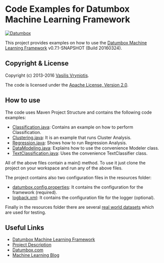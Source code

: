 Code Examples for Datumbox Machine Learning Framework
=====================================================

[![Datumbox](http://www.datumbox.com/img/logo.png)](http://www.datumbox.com/)

This project provides examples on how to use the [Datumbox Machine Learning Framework](https://github.com/datumbox/datumbox-framework) v0.7.1-SNAPSHOT (Build 20160324).

Copyright & License
-------------------

Copyright (c) 2013-2016 [Vasilis Vryniotis](http://blog.datumbox.com/author/bbriniotis/). 

The code is licensed under the [Apache License, Version 2.0](./LICENSE).

How to use
----------

The code uses Maven Project Structure and contains the following code examples:

- [Classification.java](./src/main/java/com/datumbox/examples/Classification.java): Contains an example on how to perform Classification.
- [Clustering.java](./src/main/java/com/datumbox/examples/Clustering.java): It is an example that runs Cluster Analysis.
- [Regression.java](./src/main/java/com/datumbox/examples/Regression.java): Shows how to run Regression Analysis.
- [DataModeling.java](./src/main/java/com/datumbox/examples/DataModeling.java): Explains how to use the convenience Modeler class.
- [TextClassification.java](./src/main/java/com/datumbox/examples/TextClassification.java): Uses the convenience TextClassifier class.

All of the above files contain a main() method. To use it just clone the project on your workspace and run any of the above files.

The project contains also two configuration files in the resources folder:

- [datumbox.config.properties](./src/main/resources/datumbox.config.properties): It contains the configuration for the framework (required).
- [logback.xml](./src/main/resources/logback.xml): It contains the configuration file for the logger (optional).

Finally in the resources folder there are several [real world datasets](./src/main/resources/datasets/) which are used for testing.

Useful Links
------------

- [Datumbox Machine Learning Framework](https://github.com/datumbox/datumbox-framework/)
- [Project Description](http://blog.datumbox.com/new-open-source-machine-learning-framework-written-in-java/)
- [Datumbox.com](http://www.datumbox.com/)
- [Machine Learning Blog](http://blog.datumbox.com/)

